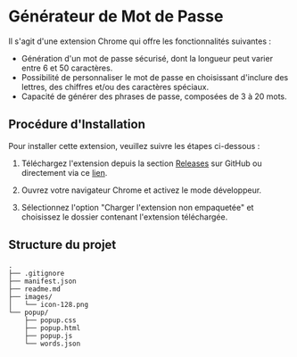 # Générateur de Mot de Passe

Il s'agit d'une extension Chrome qui offre les fonctionnalités suivantes :

- Génération d'un mot de passe sécurisé, dont la longueur peut varier entre 6 et 50 caractères.
- Possibilité de personnaliser le mot de passe en choisissant d'inclure des lettres, des chiffres et/ou des caractères spéciaux.
- Capacité de générer des phrases de passe, composées de 3 à 20 mots.

## Procédure d'Installation

Pour installer cette extension, veuillez suivre les étapes ci-dessous :

1. Téléchargez l'extension depuis la section 
[Releases](https://github.com/Dylan832/chrome_extension_generator_password/releases) 
sur GitHub ou directement via ce
[lien](https://gitlab.com/Dylan832/chrome_extension_generator_password/-/archive/main/chrome_extension_generator_password-main.zip).

2. Ouvrez votre navigateur Chrome et activez le mode développeur.
3. Sélectionnez l'option "Charger l'extension non empaquetée" et choisissez le dossier contenant l'extension téléchargée.

## Structure du projet

```
.
├── .gitignore
├── manifest.json
├── readme.md
├── images/
│   └── icon-128.png
└── popup/
    ├── popup.css
    ├── popup.html
    ├── popup.js
    └── words.json
```